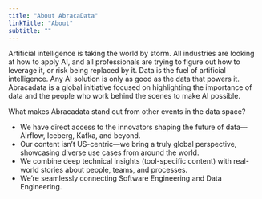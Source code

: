 ```yaml
---
title: "About AbracaData"
linkTitle: "About"
subtitle: ""
---
```


Artificial intelligence is taking the world by storm. All industries are looking at how to apply AI, and all professionals are trying to figure out how to leverage it, or risk being replaced by it. Data is the fuel of artificial intelligence. Any AI solution is only as good as the data that powers it. Abracadata is a global initiative focused on highlighting the importance of data and the people who work behind the scenes to make AI possible.

What makes Abracadata stand out from other events in the data space?

- We have direct access to the innovators shaping the future of data—Airflow, Iceberg, Kafka, and beyond.
- Our content isn’t US-centric—we bring a truly global perspective, showcasing diverse use cases from around the world.
- We combine deep technical insights (tool-specific content) with real-world stories about people, teams, and processes.
- We’re seamlessly connecting Software Engineering and Data Engineering.
